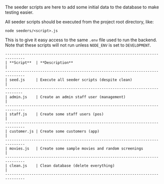 The seeder scripts are here to add some initial data to the database to make
testing easier.

All seeder scripts should be executed from the project root directory, like:

```
node seeders/<script>.js
```

This is to give it easy access to the same `.env` file used to run the backend.
Note that these scripts will not run unless `NODE_ENV` is set to `DEVELOPMENT`.

```
-------------------------------------------------------------------------------
| **Script**  | **Description**                                               |
-------------------------------------------------------------------------------
| seed.js     | Execute all seeder scripts (despite clean)                    |
------------------------------------------------------------------------------
| admin.js    | Create an admin staff user (management)                       |
-------------------------------------------------------------------------------
| staff.js    | Create some staff users (pos)                                 |
-------------------------------------------------------------------------------
| customer.js | Create some customers (app)                                   |
-------------------------------------------------------------------------------
| movies.js   | Create some sample movies and random screenings               |
-------------------------------------------------------------------------------
| clean.js    | Clean database (delete everything)                            |
-------------------------------------------------------------------------------
```
